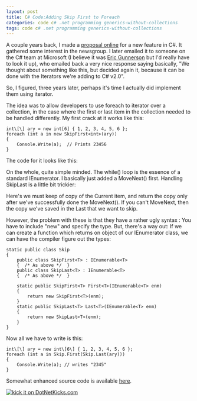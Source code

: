 ```yaml
---
layout: post
title: C# Code:Adding Skip First to Foreach
categories: code c# .net programming generics-without-collections
tags: code c# .net programming generics-without-collections
---
```


A couple years back, I made a [proposal online](http://groups.google.com/group/microsoft.public.dotnet.languages.csharp/browse_thread/thread/412fd19c65ea81de) for a new feature in C#.  It gathered some interest in the newsgroup.  I later emailed it to someone on the C# team at Microsoft (I believe it was [Eric Gunnerson](http://blogs.msdn.com/ericgu/default.aspx) but I'd really have to look it up), who emailed back a very nice response saying basically, "We thought about something like this, but decided again it, because it can be done with the Iterators we're adding to C# v2.0".

So, I figured, three years later, perhaps it's time I actually did implement them using iterator.

The idea was to allow developers to use foreach to iterator over a collection, in the case where the first or last item in the collection needed to be handled differently.   My first crack at it works like this:

	int\[\] ary = new int[6] { 1, 2, 3, 4, 5, 6 };
	foreach (int a in new SkipFirst<int>(ary))
	{
		Console.Write(a);  // Prints 23456
	}

The code for it looks like this:
<script src="https://gist.github.com/jamescurran/5471694.js">    </script>

On the whole, quite simple minded.  The while() loop is the essence of a standard IEnumerator.  I basically just added a MoveNext() first.   Handling SkipLast is a little bit trickier:


<script src="https://gist.github.com/jamescurran/5472285.js">    </script>
    
Here's we must keep of copy of the Current item, and return the copy only after we've successfully done the MoveNext(). If you can't MoveNext, then the copy we've saved in the Last that we want to skip.

However, the problem with these is that they have a rather ugly syntax : You have to include "new" and specify the type. But, there's a way out:  If we can create a function which returns on object of our IEnumerator class, we can have the compiler figure out the types:

	static public class Skip
	{
		public class SkipFirst<T> : IEnumerable<T>
		{  /* As above */  }
		public class SkipLast<T> : IEnumerable<T>
		{  /* As above */  }

		static public SkipFirst<T> First<T>(IEnumerable<T> enm)
		{
			return new SkipFirst<T>(enm);
		}
		static public SkipLast<T> Last<T>(IEnumerable<T> enm)
		{
			return new SkipLast<T>(enm);
		}
	}

Now all we have to write is this: 

	int\[\] ary = new int\[6\] { 1, 2, 3, 4, 5, 6 };
	foreach (int a in Skip.First(Skip.Last(ary)))
	{
		Console.Write(a); // writes "2345"
	}

Somewhat enhanced source code is available <a href="/files/Skip.cs">here</a>.

<a href="http://www.dotnetkicks.com/kick/?url=http://honestillusion.com/blogs/blog_0/archive/2007/02/05/c-code-adding-skip-first-to-foreach.aspx"><img alt="kick it on DotNetKicks.com" src="http://www.dotnetkicks.com/Services/Images/KickItImageGenerator.ashx?url=http://honestillusion.com/blogs/blog_0/archive/2007/02/05/c-code-adding-skip-first-to-foreach.aspx" border="0" /></a>